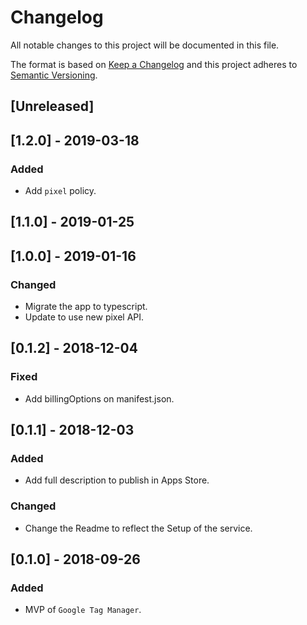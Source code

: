# Changelog

All notable changes to this project will be documented in this file.

The format is based on [Keep a Changelog](http://keepachangelog.com/en/1.0.0/)
and this project adheres to [Semantic Versioning](http://semver.org/spec/v2.0.0.html).

## [Unreleased]

## [1.2.0] - 2019-03-18
### Added
- Add `pixel` policy.

## [1.1.0] - 2019-01-25

## [1.0.0] - 2019-01-16
### Changed
- Migrate the app to typescript.
- Update to use new pixel API.

## [0.1.2] - 2018-12-04
### Fixed
- Add billingOptions on manifest.json.

## [0.1.1] - 2018-12-03
### Added
- Add full description to publish in Apps Store.

### Changed
- Change the Readme to reflect the Setup of the service.

## [0.1.0] - 2018-09-26
### Added
- MVP of `Google Tag Manager`.
